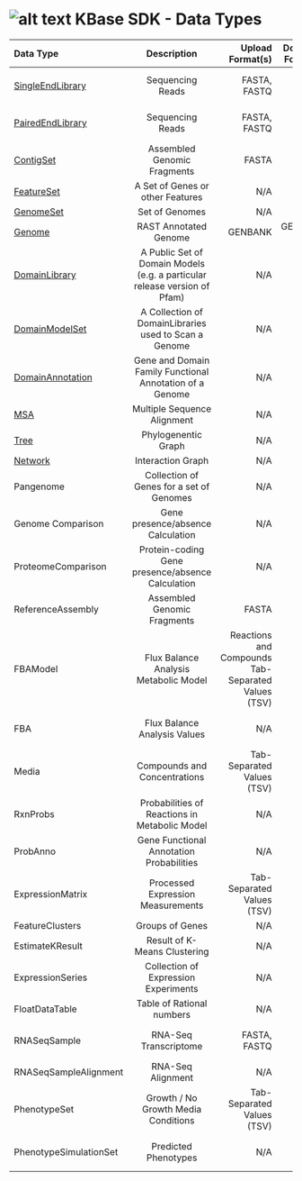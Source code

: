 # ![alt text](https://avatars2.githubusercontent.com/u/1263946?v=3&s=84 "KBase") KBase SDK - Data Types

| Data Type        | Description           | Upload Format(s) | Download Format(s) |
|:---------------- |:---------------------:|-----------------:|-------------------:|
| [SingleEndLibrary ](kb_sdk_data_types.md#single-end-library) | Sequencing Reads | FASTA, FASTQ | FASTA, FASTQ, JSON |
| [PairedEndLibrary](kb_sdk_data_types.md#paired-end-library) | Sequencing Reads | FASTA, FASTQ | FASTA, FASTQ, JSON |
| [ContigSet](kb_sdk_data_types.md#contig-set) | Assembled Genomic Fragments | FASTA | FASTA, JSON |
| [FeatureSet](kb_sdk_data_types.md#feature-set) | A Set of Genes or other Features | N/A | JSON |
| [GenomeSet](kb_sdk_data_types.md#genome-set) | Set of Genomes | N/A | JSON |
| [Genome](kb_sdk_data_types.md#genome) | RAST Annotated Genome | GENBANK | GENBANK, JSON |
| [DomainLibrary](kb_sdk_data_types.md#domain-library) | A Public Set of Domain Models (e.g. a particular release version of Pfam) | N/A | JSON |
| [DomainModelSet](kb_sdk_data_types.md#domain-model-set) | A Collection of DomainLibraries used to Scan a Genome | N/A | JSON |
| [DomainAnnotation](kb_sdk_data_types.md#domain-annotation) | Gene and Domain Family Functional Annotation of a Genome | N/A | JSON |
| [MSA](kb_sdk_data_types.md#msa) | Multiple Sequence Alignment | N/A | JSON |
| [Tree](kb_sdk_data_types.md#tree) | Phylogenentic Graph | N/A | JSON |
| [Network](kb_sdk_data_types.md#network) | Interaction Graph | N/A | JSON |
| Pangenome | Collection of Genes for a set of Genomes | N/A | TSV, EXCEL, JSON |
| Genome Comparison | Gene presence/absence Calculation | N/A | JSON |
| ProteomeComparison | Protein-coding Gene presence/absence Calculation | N/A | JSON |
| ReferenceAssembly | Assembled Genomic Fragments | FASTA | JSON |
| FBAModel | Flux Balance Analysis Metabolic Model | Reactions and Compounds Tab-Separated Values (TSV) | SBML, TSV, EXCEL, JSON |
| FBA | Flux Balance Analysis Values | N/A | TSV, EXCEL, JSON|
| Media | Compounds and Concentrations | Tab-Separated Values (TSV) | TSV, EXCEL, JSON |
| RxnProbs | Probabilities of Reactions in Metabolic Model | N/A | JSON |
| ProbAnno | Gene Functional Annotation Probabilities | N/A | JSON |
| ExpressionMatrix | Processed Expression Measurements | Tab-Separated Values (TSV) | JSON |
| FeatureClusters | Groups of Genes | N/A | JSON |
| EstimateKResult | Result of K-Means Clustering | N/A | JSON |
| ExpressionSeries | Collection of Expression Experiments | N/A | JSON |
| FloatDataTable | Table of Rational numbers | N/A | JSON |
| RNASeqSample | RNA-Seq Transcriptome | FASTA, FASTQ | FASTA, FASTQ, JSON  |
| RNASeqSampleAlignment | RNA-Seq Alignment | N/A | JSON |
| PhenotypeSet | Growth / No Growth Media Conditions | Tab-Separated Values (TSV) | JSON |
| PhenotypeSimulationSet | Predicted Phenotypes | N/A | TSV, EXCEL, JSON |

<!--
| [Pangenome](kb_sdk_data_types.md#pangenome) | Collection of Genes for a set of Genomes | N/A | TSV, EXCEL, JSON |
| [Genome Comparison](kb_sdk_data_types.md#genome-comparison) | Gene presence/absence Calculation | N/A | JSON |
| [ProteomeComparison](kb_sdk_data_types.md#proteome-comparison) | Protein-coding Gene presence/absence Calculation | N/A | JSON |
| [ReferenceAssembly](kb_sdk_data_types.md#reference-assembly) | Assembled Genomic Fragments | FASTA | JSON |
| [FBAModel](kb_sdk_data_types.md#fba-model) | Flux Balance Analysis Metabolic Model | Reactions and Compounds Tab-Separated Values (TSV) | SBML, TSV, EXCEL, JSON |
| [FBA](kb_sdk_data_types.md#fba) | Flux Balance Analysis Values | N/A | TSV, EXCEL, JSON|
| [Media](kb_sdk_data_types.md#media) | Compounds and Concentrations | Tab-Separated Values (TSV) | TSV, EXCEL, JSON |
| [RxnProbs](kb_sdk_data_types.md#rxn-probs) | Probabilities of Reactions in Metabolic Model | N/A | JSON |
| [ProbAnno](kb_sdk_data_types.md#prob-anno) | Gene Functional Annotation Probabilities | N/A | JSON |
| [ExpressionMatrix](kb_sdk_data_types.md#expression-matrix) | Processed Expression Measurements | Tab-Separated Values (TSV) | JSON |
| [FeatureClusters](kb_sdk_data_types.md#feature-clusters) | Groups of Genes | N/A | JSON |
| [EstimateKResult](kb_sdk_data_types.md#estimate-k-result) | Result of K-Means Clustering | N/A | JSON |
| [ExpressionSeries](kb_sdk_data_types.md#expression-series) | Collection of Expression Experiments | N/A | JSON |
| [FloatDataTable](kb_sdk_data_types.md#float-data-table) | Table of Rational numbers | N/A | JSON |
| [RNASeqSample](kb_sdk_data_types.md#rna-seq-sample) | RNA-Seq Transcriptome | FASTA, FASTQ | FASTA, FASTQ, JSON  |
| [RNASeqSampleAlignment](kb_sdk_data_types.md#rna-seq-sample-alignment)| RNA-Seq Alignment | N/A | JSON |
| [PhenotypeSet](kb_sdk_data_types.md#phenotype-set) | Growth / No Growth Media Conditions | Tab-Separated Values (TSV) | JSON |
| [PhenotypeSimulationSet](kb_sdk_data_types.md#phenotype-simulation-set) | Predicted Phenotypes | N/A | TSV, EXCEL, JSON |
-->
